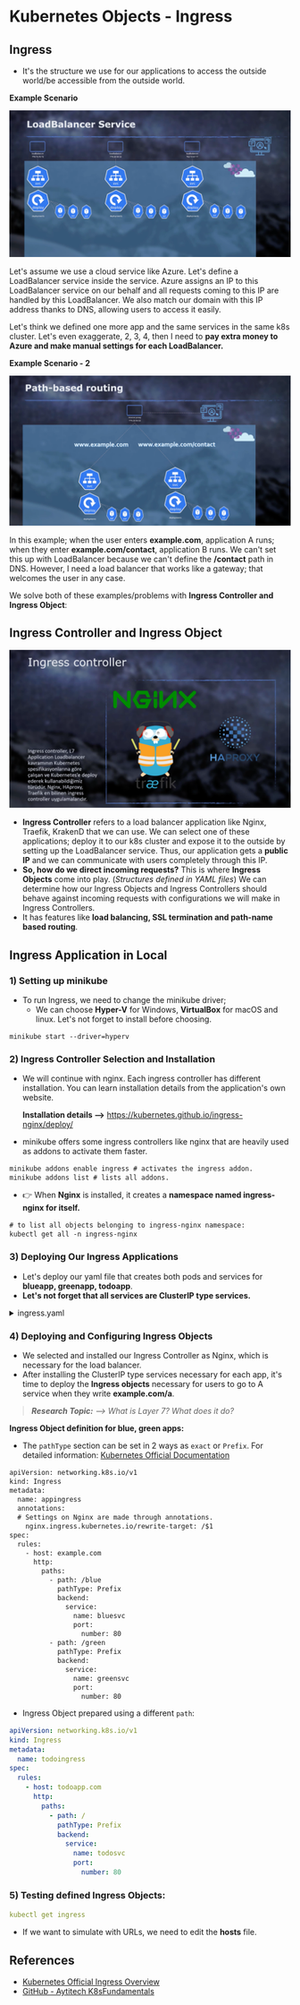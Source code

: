 # Kubernetes Objects - Ingress

## Ingress

* It's the structure we use for our applications to access the outside world/be accessible from the outside world.

**Example Scenario**

![](<../images/kubernetes_load_balancer.png>)

Let's assume we use a cloud service like Azure. Let's define a LoadBalancer service inside the service. Azure assigns an
IP to this LoadBalancer service on our behalf and all requests coming to this IP are handled by this LoadBalancer. We
also match our domain with this IP address thanks to DNS, allowing users to access it easily.

Let's think we defined one more app and the same services in the same k8s cluster. Let's even exaggerate, 2, 3, 4, then
I need to **pay extra money to Azure and make manual settings for each LoadBalancer.**

**Example Scenario - 2**

![](<../images/kubernetes_path_based_routing.png>)

In this example; when the user enters **example.com**, application A runs; when they enter **example.com/contact**,
application B runs. We can't set this up with LoadBalancer because we can't define the **/contact** path in DNS.
However, I need a load balancer that works like a gateway; that welcomes the user in any case.

We solve both of these examples/problems with **Ingress Controller and Ingress Object**:

## Ingress Controller and Ingress Object

![](<../images/kubernetes_nginx.png>)

* **Ingress Controller** refers to a load balancer application like Nginx, Traefik, KrakenD that we can use. We can
  select one of these applications; deploy it to our k8s cluster and expose it to the outside by setting up the
  LoadBalancer service. Thus, our application gets a **public IP** and we can communicate with users completely through
  this IP.
* **So, how do we direct incoming requests?** This is where **Ingress Objects** come into play. (_Structures defined in
  YAML files_) We can determine how our Ingress Objects and Ingress Controllers should behave against incoming requests
  with configurations we will make in Ingress Controllers.
* It has features like **load balancing, SSL termination and path-name based routing**.

## Ingress Application in Local

### 1) Setting up minikube

* To run Ingress, we need to change the minikube driver;
    * We can choose **Hyper-V** for Windows, **VirtualBox** for macOS and linux. Let's not forget to install before
      choosing.

```shell
minikube start --driver=hyperv
```

### 2) Ingress Controller Selection and Installation

* We will continue with nginx. Each ingress controller has different installation. You can learn installation details
  from the application's own website.

  **Installation details –>** https://kubernetes.github.io/ingress-nginx/deploy/
* minikube offers some ingress controllers like nginx that are heavily used as addons to activate them faster.

```shell
minikube addons enable ingress # activates the ingress addon.
minikube addons list # lists all addons.
```

* :point_right: When **Nginx** is installed, it creates a **namespace named **ingress-nginx** for itself.**

```shell
# to list all objects belonging to ingress-nginx namespace:
kubectl get all -n ingress-nginx 
```

### 3) Deploying Our Ingress Applications

* Let's deploy our yaml file that creates both pods and services for **blueapp, greenapp, todoapp**.
* **Let's not forget that all services are ClusterIP type services.**

<details>
<summary>ingress.yaml</summary>

```yaml
apiVersion: apps/v1
kind: Deployment
metadata:
  name: blueapp
  labels:
    app: blue
spec:
  replicas: 2
  selector:
    matchLabels:
      app: blue
  template:
    metadata:
      labels:
        app: blue
    spec:
      containers:
        - name: blueapp
          image: ozlmulg/k8s:blue
          ports:
            - containerPort: 80
          livenessProbe:
            httpGet:
              path: /healthcheck
              port: 80
            initialDelaySeconds: 5
            periodSeconds: 5
          readinessProbe:
            httpGet:
              path: /ready
              port: 80
            initialDelaySeconds: 5
            periodSeconds: 3
---
apiVersion: v1
kind: Service
metadata:
  name: bluesvc
spec:
  selector:
    app: blue
  ports:
    - protocol: TCP
      port: 80
      targetPort: 80
---
apiVersion: apps/v1
kind: Deployment
metadata:
  name: greenapp
  labels:
    app: green
spec:
  replicas: 2
  selector:
    matchLabels:
      app: green
  template:
    metadata:
      labels:
        app: green
    spec:
      containers:
        - name: greenapp
          image: ozlmulg/k8s:green
          ports:
            - containerPort: 80
          livenessProbe:
            httpGet:
              path: /healthcheck
              port: 80
            initialDelaySeconds: 5
            periodSeconds: 5
          readinessProbe:
            httpGet:
              path: /ready
              port: 80
            initialDelaySeconds: 5
            periodSeconds: 3
---
apiVersion: v1
kind: Service
metadata:
  name: greensvc
spec:
  selector:
    app: green
  ports:
    - protocol: TCP
      port: 80
      targetPort: 80
---
apiVersion: apps/v1
kind: Deployment
metadata:
  name: todoapp
  labels:
    app: todo
spec:
  replicas: 1
  selector:
    matchLabels:
      app: todo
  template:
    metadata:
      labels:
        app: todo
    spec:
      containers:
        - name: todoapp
          image: ozlmulg/samplewebapp:latest
          ports:
            - containerPort: 80
---
apiVersion: v1
kind: Service
metadata:
  name: todosvc
spec:
  selector:
    app: todo
  ports:
    - protocol: TCP
      port: 80
      targetPort: 80
```

</details>

### 4) Deploying and Configuring Ingress Objects

* We selected and installed our Ingress Controller as Nginx, which is necessary for the load balancer.
* After installing the ClusterIP type services necessary for each app, it's time to deploy the **Ingress objects**
  necessary for users to go to A service when they write **example.com/a**.

> _**Research Topic:** –> What is Layer 7? What does it do?_

**Ingress Object definition for blue, green apps:**

* The `pathType` section can be set in 2 ways as `exact` or `Prefix`. For detailed
  information: [Kubernetes Official Documentation](https://kubernetes.io/docs/concepts/services-networking/ingress/)

```shell
apiVersion: networking.k8s.io/v1
kind: Ingress
metadata:
  name: appingress
  annotations:
  # Settings on Nginx are made through annotations.
    nginx.ingress.kubernetes.io/rewrite-target: /$1
spec:
  rules:
    - host: example.com
      http:
        paths:
          - path: /blue
            pathType: Prefix 
            backend:
              service:
                name: bluesvc
                port:
                  number: 80
          - path: /green
            pathType: Prefix
            backend:
              service:
                name: greensvc
                port:
                  number: 80
```

* Ingress Object prepared using a different `path`:

```yaml
apiVersion: networking.k8s.io/v1
kind: Ingress
metadata:
  name: todoingress
spec:
  rules:
    - host: todoapp.com
      http:
        paths:
          - path: /
            pathType: Prefix
            backend:
              service:
                name: todosvc
                port:
                  number: 80
```

### 5) Testing defined Ingress Objects:

```yaml
kubectl get ingress
```

* If we want to simulate with URLs, we need to edit the **hosts** file.

## References

- [Kubernetes Official Ingress Overview](https://kubernetes.io/docs/concepts/services-networking/ingress/)
- [GitHub - Aytitech K8sFundamentals](https://github.com/aytitech/k8sfundamentals/tree/main/ingress)